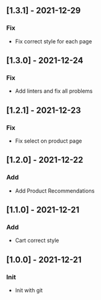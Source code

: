 ## [1.3.1] - 2021-12-29
### Fix
- Fix correct style for each page

## [1.3.0] - 2021-12-24
### Fix
- Add linters and fix all problems

## [1.2.1] - 2021-12-23
### Fix
- Fix select on product page

## [1.2.0] - 2021-12-22
### Add
- Add  Product Recommendations 

## [1.1.0] - 2021-12-21
### Add
- Cart correct style

## [1.0.0] - 2021-12-21
### Init
- Init with git
